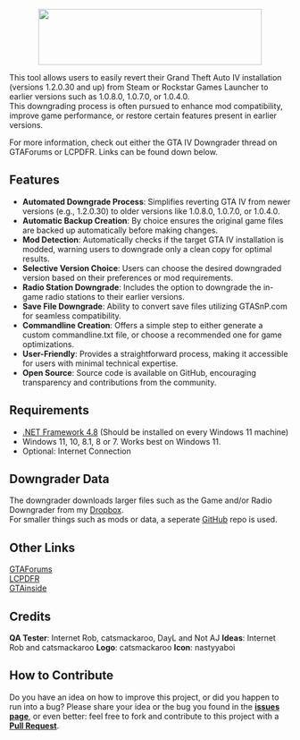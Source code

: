 <p align="center">
  <img width="400" height="100" src="https://i.imgur.com/Je7x0Rx.png">
</p>

This tool allows users to easily revert their Grand Theft Auto IV installation (versions 1.2.0.30 and up) from Steam or Rockstar Games Launcher to earlier versions such as 1.0.8.0, 1.0.7.0, or 1.0.4.0.  
This downgrading process is often pursued to enhance mod compatibility, improve game performance, or restore certain features present in earlier versions.  

For more information, check out either the GTA IV Downgrader thread on GTAForums or LCPDFR. Links can be found down below.

## Features
- **Automated Downgrade Process**: Simplifies reverting GTA IV from newer versions (e.g., 1.2.0.30) to older versions like 1.0.8.0, 1.0.7.0, or 1.0.4.0.  
- **Automatic Backup Creation**: By choice ensures the original game files are backed up automatically before making changes.  
- **Mod Detection**: Automatically checks if the target GTA IV installation is modded, warning users to downgrade only a clean copy for optimal results.  
- **Selective Version Choice**: Users can choose the desired downgraded version based on their preferences or mod requirements.  
- **Radio Station Downgrade**: Includes the option to downgrade the in-game radio stations to their earlier versions.  
- **Save File Downgrade**: Ability to convert save files utilizing GTASnP.com for seamless compatibility.  
- **Commandline Creation**: Offers a simple step to either generate a custom commandline.txt file, or choose a recommended one for game optimizations.  
- **User-Friendly**: Provides a straightforward process, making it accessible for users with minimal technical expertise.  
- **Open Source**: Source code is available on GitHub, encouraging transparency and contributions from the community.

## Requirements
- [.NET Framework 4.8](https://dotnet.microsoft.com/en-us/download/dotnet-framework/net48) (Should be installed on every Windows 11 machine)  
- Windows 11, 10, 8.1, 8 or 7. Works best on Windows 11.  
- Optional: Internet Connection

## Downgrader Data
The downgrader downloads larger files such as the Game and/or Radio Downgrader from my [Dropbox](https://www.dropbox.com/scl/fo/zuajbnikbkc6z6rr7kzuc/AGt4xhhdNFg0JD5bl3EqWss?rlkey=hjigz9l519et260clkuz0proq&e=2).  
For smaller things such as mods or data, a seperate [GitHub](https://github.com/ClonkAndre/GTAIVDowngraderOnline_Files) repo is used.

## Other Links
[GTAForums](https://gtaforums.com/topic/976691-gta-iv-downgrader)  
[LCPDFR](https://www.lcpdfr.com/downloads/gta4mods/misc/38986-gta-iv-downgrader/)  
[GTAinside](https://www.gtainside.com/gta4/tools/184088-gta-iv-downgrader/)

## Credits
**QA Tester**: Internet Rob, catsmackaroo, DayL and Not AJ
**Ideas**: Internet Rob and catsmackaroo
**Logo**: catsmackaroo
**Icon**: nastyyaboi

## How to Contribute
Do you have an idea on how to improve this project, or did you happen to run into a bug? Please share your idea or the bug you found in the **[issues page](https://github.com/ClonkAndre/GTAIVDowngrader/issues)**, or even better: feel free to fork and contribute to this project with a **[Pull Request](https://github.com/ClonkAndre/GTAIVDowngrader/pulls)**.
